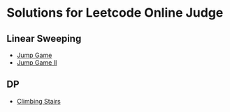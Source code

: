 # Solutions for Leetcode Online Judge

## Linear Sweeping

* [Jump Game](https://github.com/timoncui/LeetCode/blob/master/Jump_Game.cpp)
* [Jump Game II](https://github.com/timoncui/LeetCode/blob/master/Jump_Game_II.cpp)


## DP

* [Climbing Stairs](https://github.com/timoncui/LeetCode/blob/master/Climbing_Stairs.cpp)